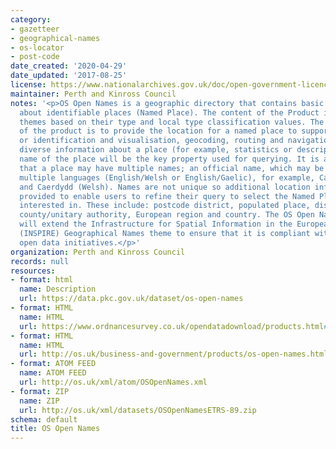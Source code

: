 ```yaml
---
category:
- gazetteer
- geographical-names
- os-locator
- post-code
date_created: '2020-04-29'
date_updated: '2017-08-25'
license: https://www.nationalarchives.gov.uk/doc/open-government-licence/version/3/
maintainer: Perth and Kinross Council
notes: '<p>OS Open Names is a geographic directory that contains basic information
  about identifiable places (Named Place). The content of the Product is divided into
  themes based on their type and local type classification values. The primary use
  of the product is to provide the location for a named place to support discovery
  or identification and visualisation, geocoding, routing and navigation and linking
  diverse information about a place (for example, statistics or descriptions). The
  name of the place will be the key property used for querying. It is also recognised
  that a place may have multiple names; an official name, which may be defined in
  multiple languages (English/Welsh or English/Gaelic), for example, Cardiff (English)
  and Caerdydd (Welsh). Names are not unique so additional location information is
  provided to enable users to refine their query to select the Named Place they are
  interested in. These include: postcode district, populated place, district/borough,
  county/unitary authority, European region and country. The OS Open Names specification
  will extend the Infrastructure for Spatial Information in the European Community
  (INSPIRE) Geographical Names theme to ensure that it is compliant with European
  open data initiatives.</p>'
organization: Perth and Kinross Council
records: null
resources:
- format: html
  name: Description
  url: https://data.pkc.gov.uk/dataset/os-open-names
- format: HTML
  name: HTML
  url: https://www.ordnancesurvey.co.uk/opendatadownload/products.html#OPNAME
- format: HTML
  name: HTML
  url: http://os.uk/business-and-government/products/os-open-names.html
- format: ATOM FEED
  name: ATOM FEED
  url: http://os.uk/xml/atom/OSOpenNames.xml
- format: ZIP
  name: ZIP
  url: http://os.uk/xml/datasets/OSOpenNamesETRS-89.zip
schema: default
title: OS Open Names
---
```

